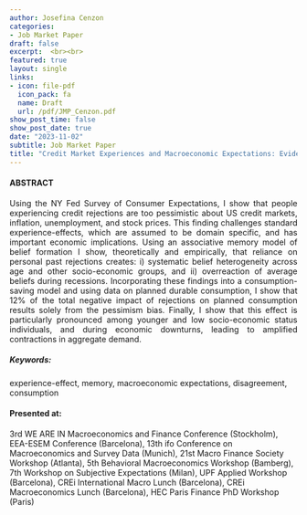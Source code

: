```yaml
---
author: Josefina Cenzon
categories: 
- Job Market Paper
draft: false
excerpt:  <br><br>
featured: true
layout: single
links:
- icon: file-pdf
  icon_pack: fa
  name: Draft
  url: /pdf/JMP_Cenzon.pdf
show_post_time: false
show_post_date: true
date: "2023-11-02"
subtitle: Job Market Paper
title: "Credit Market Experiences and Macroeconomic Expectations: Evidence and Theory"
---
```


<!--
- icon: window-maximize
  icon_pack: far
  name: Slides
  url: https://github.com/apreshill/bakeoff
-->

<!-- ##### Short summary -->

#### ABSTRACT

<p style='text-align: justify;'> 
Using the NY Fed Survey of Consumer Expectations, I show that people experiencing credit rejections are too pessimistic about US credit markets, inflation, unemployment, and stock prices. This finding challenges standard experience-effects, which are assumed to be domain specific, and has important economic implications. Using an associative memory model of belief formation I show, theoretically and empirically, that reliance on personal past rejections creates: i) systematic belief heterogeneity across age and other socio-economic groups, and ii) overreaction of average beliefs during recessions. Incorporating these findings into a consumption-saving model and using data on planned durable consumption, I show that 12% of the total negative impact of rejections on planned consumption results solely from the pessimism bias. Finally, I show that this effect is particularly pronounced among younger and low socio-economic status individuals, and during economic downturns, leading to amplified contractions in aggregate demand.


</p>

##### _Keywords:_

experience-effect, memory, macroeconomic expectations, disagreement, consumption

<p style='text-align: justify;'> 

#### Presented at: 

3rd WE ARE IN Macroeconomics and Finance Conference (Stockholm), EEA-ESEM Conference (Barcelona), 13th ifo Conference on Macroeconomics and Survey Data (Munich), 21st Macro Finance Society Workshop (Atlanta), 5th Behavioral Macroeconomics Workshop (Bamberg), 7th Workshop on Subjective Expectations (Milan), UPF Applied Workshop (Barcelona), CREi International Macro Lunch (Barcelona), CREi Macroeconomics Lunch (Barcelona), HEC Paris Finance PhD Workshop (Paris)
</p>